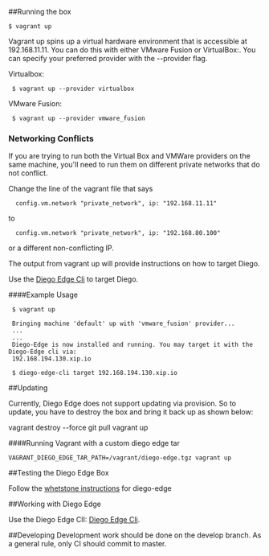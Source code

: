 ##Running the box

    $ vagrant up

Vagrant up spins up a virtual hardware environment that is accessible at 192.168.11.11. You can do this with either VMware Fusion or VirtualBox:. You can specify your preferred provider with the --provider flag.

Virtualbox:

     $ vagrant up --provider virtualbox

VMware Fusion:

     $ vagrant up --provider vmware_fusion

### Networking Conflicts
If you are trying to run both the Virtual Box and VMWare providers on the same machine, 
you'll need to run them on different private networks that do not conflict. 

Change the line of the vagrant file that says

      config.vm.network "private_network", ip: "192.168.11.11"

to 

      config.vm.network "private_network", ip: "192.168.80.100"

or a different non-conflicting IP.

The output from vagrant up will provide instructions on how to target Diego. 

Use the [Diego Edge Cli](https://github.com/pivotal-cf-experimental/diego-edge-cli) to target Diego.

####Example Usage

     $ vagrant up
     
     Bringing machine 'default' up with 'vmware_fusion' provider...
     ...
     ...
     Diego-Edge is now installed and running. You may target it with the Diego-Edge cli via:
     192.168.194.130.xip.io
     
     $ diego-edge-cli target 192.168.194.130.xip.io 
     

##Updating

Currently, Diego Edge does not support updating via provision.
So to update, you have to destroy the box and bring it back up as shown below:

  vagrant destroy --force
  git pull
  vagrant up

####Running Vagrant with a custom diego edge tar

    VAGRANT_DIEGO_EDGE_TAR_PATH=/vagrant/diego-edge.tgz vagrant up


##Testing the Diego Edge Box

 Follow the [whetstone instructions](https://github.com/pivotal-cf-experimental/whetstone) for diego-edge

##Working with Diego Edge

 Use the Diego Edge ClI: [Diego Edge Cli](https://github.com/pivotal-cf-experimental/diego-edge-cli).


##Developing
  Development work should be done on the develop branch.
  As a general rule, only CI should commit to master.
